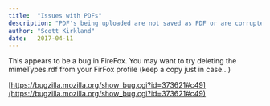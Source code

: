 ```yaml
---
title:  "Issues with PDFs"
description: "PDF's being uploaded are not saved as PDF or are corrupted."
author: "Scott Kirkland"
date:   2017-04-11
---
```


This appears to be a bug in FireFox. You may want to try deleting the mimeTypes.rdf from your FirFox profile (keep a copy just in case...)

[https://bugzilla.mozilla.org/show_bug.cgi?id=373621#c49](https://bugzilla.mozilla.org/show_bug.cgi?id=373621#c49)
